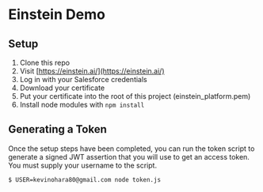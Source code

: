# Einstein Demo

## Setup

1. Clone this repo
2. Visit [https://einstein.ai/](https://einstein.ai/)
3. Log in with your Salesforce credentials
4. Download your certificate
5. Put your certificate into the root of this project (einstein_platform.pem)
6. Install node modules with `npm install`

## Generating a Token

Once the setup steps have been completed, you can run the token script to 
generate a signed JWT assertion that you will use to get an access token.
You must supply your username to the script.

```bash
$ USER=kevinohara80@gmail.com node token.js
```